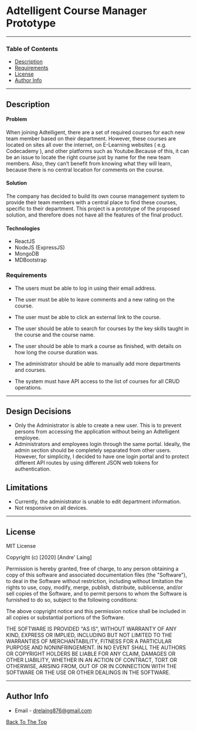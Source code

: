 # Adtelligent Course Manager Prototype

---

### Table of Contents


- [Description](#description)
- [Requirements](#requirements)
- [License](#license)
- [Author Info](#author-info)

---

## Description

#### Problem
When joining Adtelligent, there are a set of required courses for
each new team member based on their department. However, these
courses are located on sites all over the internet, on E-Learning
websites ( e.g. Codecademy ), and other platforms such as Youtube.Because of this, it can be an issue to locate the right course just by
name for the new team members. Also, they can’t benefit from
knowing what they will learn, because there is no central location for
comments on the course.

#### Solution
The company has decided to build its own course management system to provide their team members with a central place to find these courses, specific to their department. This project is a prototype of the proposed solution, and therefore does not have all the features of the final product.

#### Technologies

- ReactJS
- NodeJS (ExpressJS)
- MongoDB
- MDBootstrap

### Requirements
- The users must be able to log in using their email address.

<!-- ![](./screenshots/login.png) -->

- The user must be able to leave comments and a new rating
on the course.

<!-- ![](./screenshots/feedback.png) -->


- The user must be able to click an external link to the course.
<!-- ![](./screenshots/external-link.png) -->

- The user should be able to search for courses by the key skills
taught in the course and the course name.

<!-- ![](./screenshots/search-results.png) -->

- The user should be able to mark a course as finished, with
details on how long the course duration was.

<!-- ![](./screenshots/duration.png) -->

- The administrator should be able to manually add more
departments and courses.
<!-- ![](./screenshots/new-course.png) -->


- The system must have API access to the list of courses for all
CRUD operations.
<!-- ![](./screenshots/crud.png) -->


---

## Design Decisions
- Only the Administrator is able to create a new user. This is to prevent persons from accessing the application without being an Adtelligent employee.
- Administrators and employees login through the same portal. Ideally, the admin section should be completely separated from other users. However, for simplicity, I decided to have one login portal and to protect different API routes by using different JSON web tokens for authentication.


## Limitations
- Currently, the administrator is unable to edit department information.
- Not responsive on all devices.


---

## License

MIT License

Copyright (c) [2020] [Andre' Laing]

Permission is hereby granted, free of charge, to any person obtaining a copy
of this software and associated documentation files (the "Software"), to deal
in the Software without restriction, including without limitation the rights
to use, copy, modify, merge, publish, distribute, sublicense, and/or sell
copies of the Software, and to permit persons to whom the Software is
furnished to do so, subject to the following conditions:

The above copyright notice and this permission notice shall be included in all
copies or substantial portions of the Software.

THE SOFTWARE IS PROVIDED "AS IS", WITHOUT WARRANTY OF ANY KIND, EXPRESS OR
IMPLIED, INCLUDING BUT NOT LIMITED TO THE WARRANTIES OF MERCHANTABILITY,
FITNESS FOR A PARTICULAR PURPOSE AND NONINFRINGEMENT. IN NO EVENT SHALL THE
AUTHORS OR COPYRIGHT HOLDERS BE LIABLE FOR ANY CLAIM, DAMAGES OR OTHER
LIABILITY, WHETHER IN AN ACTION OF CONTRACT, TORT OR OTHERWISE, ARISING FROM,
OUT OF OR IN CONNECTION WITH THE SOFTWARE OR THE USE OR OTHER DEALINGS IN THE
SOFTWARE.


---

## Author Info

- Email - drelaing876@gmail.com

[Back To The Top](#description)
